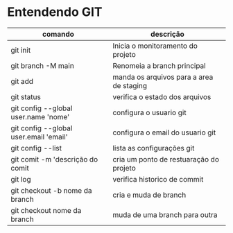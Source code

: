 # Entendendo GIT 

|comando|descrição|
|-|-|
|git init | Inicia o monitoramento do projeto |
|git branch -M main| Renomeia a branch principal|
|git add <arquivo>| manda os arquivos para a area de staging
|git status | verifica o estado dos arquivos |
|git config --global user.name 'nome'| configura o usuario git|
|git config --global user.email 'email'| configura o email do usuario git|
|git config --list | lista as configurações git |
|git comit -m 'descrição do comit| cria um ponto de restuaração do projeto |
|git log| verifica historico de commit|
|git checkout -b nome da branch| cria e muda de branch
|git checkout nome da branch|  muda de uma branch para outra|